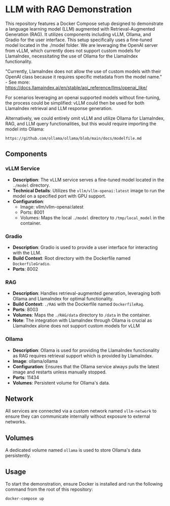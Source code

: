 # LLM with RAG Demonstration

This repository features a Docker Compose setup designed to demonstrate a language learning model (LLM) augmented with Retrieval-Augmented Generation (RAG). It utilizes components including vLLM, Ollama, and Gradio for the user interface. This setup specifically uses a fine-tuned model located in the ./model folder. We are leveraging the OpenAI server from vLLM, which currently does not support custom models for LlamaIndex, necessitating the use of Ollama for the LlamaIndex functionality.

"Currently, LlamaIndex does not allow the use of custom models with their OpenAI class because it requires specific metadata from the model name." - See more: https://docs.llamaindex.ai/en/stable/api_reference/llms/openai_like/

For scenarios leveraging an openai supported models without fine-tuning, the process could be simplified: vLLM could then be used for both LlamaIndex retrieval and LLM response generation.

Alternatively, we could entirely omit vLLM and utilize Ollama for LlamaIndex, RAG, and LLM query functionalities, but this would require importing the model into Ollama:
```
https://github.com/ollama/ollama/blob/main/docs/modelfile.md
```




## Components

### vLLM Service
- **Description**: The vLLM service serves a fine-tuned model located in the `./model` directory.
- **Technical Details**: Utilizes the `vllm/vllm-openai:latest` image to run the model on a specified port with GPU support.
- **Configuration**:
  - Image: vllm/vllm-openai:latest
  - Ports: 8001
  - Volumes: Maps the local `./model` directory to `/tmp/local_model` in the container.

### Gradio
- **Description**: Gradio is used to provide a user interface for interacting with the LLM.
- **Build Context**: Root directory with the Dockerfile named `DockerfileGradio`.
- **Ports**: 8002

### RAG
- **Description**: Handles retrieval-augmented generation, leveraging both Ollama and LlamaIndex for optimal functionality.
- **Build Context**: `./RAG` with the Dockerfile named `DockerfileRag`.
- **Ports**: 8003
- **Volumes**: Maps the `./RAG/data` directory to `/data` in the container.
- **Note**: The integration with LlamaIndex through Ollama is crucial as LlamaIndex alone does not support custom models for vLLM 

### Ollama
- **Description**: Ollama is used for providing the LlamaIndex functionality as RAG requires retrieval support which is provided by LlamaIndex.
- **Image**: ollama/ollama
- **Configuration**: Ensures that the Ollama service always pulls the latest image and restarts unless manually stopped.
- **Ports**: 11434
- **Volumes**: Persistent volume for Ollama's data.

## Network
All services are connected via a custom network named `vllm-network` to ensure they can communicate internally without exposure to external networks.

## Volumes
A dedicated volume named `ollama` is used to store Ollama's data persistently.

## Usage
To start the demonstration, ensure Docker is installed and run the following command from the root of this repository:
```bash
docker-compose up
```



